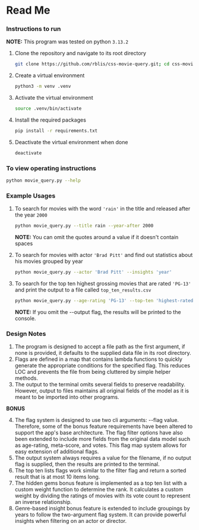 # Read Me

### Instructions to run

**NOTE:** This program was tested on python `3.13.2`

1. Clone the repository and navigate to its root directory
   ```bash
   git clone https://github.com/rblis/css-movie-query.git; cd css-movie-query;
   ```
2. Create a virtual environment
   ```bash
   python3 -m venv .venv
   ```
3. Activate the virtual environment
    ```bash
    source .venv/bin/activate
    ```
4. Install the required packages
   ```bash
   pip install -r requirements.txt
   ```
5. Deactivate the virtual environment when done
   ```bash
   deactivate
   ```


### To view operating instructions
   ```bash
   python movie_query.py --help
   ```
   
### Example Usages

1. To search for movies with the word `'rain'` in the title and released after the year `2000`

   ```bash
   python movie_query.py --title rain --year-after 2000
   ```
   **NOTE:** You can omit the quotes around a value if it doesn't contain spaces


2. To search for movies with actor `'Brad Pitt'` and find out statistics about his movies grouped by year

   ```bash
   python movie_query.py --actor 'Brad Pitt' --insights 'year'
   ```


4. To search for the top ten highest grossing movies that are rated `'PG-13'` and print the output to a file called `top_ten_results.csv`

   ```bash
   python movie_query.py --age-rating 'PG-13' --top-ten 'highest-rated' --output 'top_ten_results.csv'
   ```
   **NOTE:** If you omit the --output flag, the results will be printed to the console.

### Design Notes

1. The program is designed to accept a file path as the first argument, if none is provided, it defaults to the supplied data file in its root directory.
2. Flags are defined in a map that contains lambda functions to quickly generate the appropriate conditions for the specified flag. This reduces LOC and prevents the file from being cluttered by simple helper methods.
3. The output to the terminal omits several fields to preserve readability. However, output to files maintains all original fields of the model as it is meant to be imported into other programs.

**BONUS**

4. The flag system is designed to use two cli arguments: --flag value. Therefore, some of the bonus feature requirements have been altered to support the app's base architecture. The flag filter options have also been extended to include more fields from the original data model such as age-rating, meta-score, and votes. This flag map system allows for easy extension of additional flags.
5. The output system always requires a value for the filename, if no output flag is supplied, then the results are printed to the terminal.
6. The top ten lists flags work similar to the filter flag and return a sorted result that is at most 10 items long.
7. The hidden gems bonus feature is implemented as a top ten list with a custom weight function to determine the rank. It calculates a custom weight by dividing the ratings of movies with its vote count to represent an inverse relationship.
8. Genre-based insight bonus feature is extended to include groupings by years to follow the two-argument flag system. It can provide powerful insights when filtering on an actor or director. 